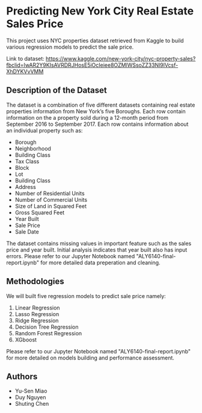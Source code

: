 # Predicting New York City Real Estate Sales Price

This project uses NYC properties dataset retrieved from Kaggle to build various regression models to predict the sale price. 

Link to dataset: https://www.kaggle.com/new-york-city/nyc-property-sales?fbclid=IwAR2Y9KIsAVRDRJHosE5iOcIeiee8OZMlWSsoZZ33Nl9lVcsf-XhDYKVvVMM

## Description of the Dataset

The dataset is a combination of five different datasets containing real estate properties information from New York’s five Boroughs. Each row contain information on the a property sold during a 12-month period from September 2016 to September 2017. Each row contains information about an individual property such as:
* Borough
* Neighborhood
* Building Class
* Tax Class
* Block
* Lot
* Building Class
* Address
* Number of Residential Units
* Number of Commercial Units
* Size of Land in Squared Feet
* Gross Squared Feet
* Year Built
* Sale Price
* Sale Date
  
The dataset contains missing values in important feature such as the sales price and year built. Initial analysis indicates that year built also has input errors. Please refer to our Jupyter Notebook named "ALY6140-final-report.ipynb" for more detailed data preperation and cleaning. 

## Methodologies
We will built five regression models to predict sale price namely:
1. Linear Regression
2. Lasso Regression
3. Ridge Regression
4. Decision Tree Regression
5. Random Forest Regression
6. XGboost
   
Please refer to our Jupyter Notebook named "ALY6140-final-report.ipynb" for more detailed on models building and performance assessment. 

## Authors

* Yu-Sen Miao
* Duy Nguyen
* Shuting Chen


